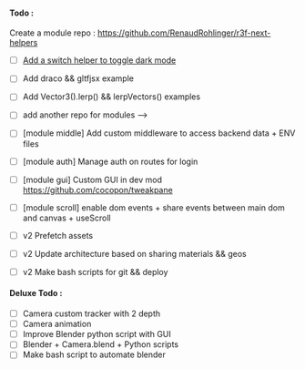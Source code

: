 #### Todo :

Create a module repo : https://github.com/RenaudRohlinger/r3f-next-helpers

- [ ] [Add a switch helper to toggle dark mode](https://tailwindcss.com/docs/dark-mode#toggling-dark-mode-manually)
- [ ] Add draco && gltfjsx example
- [ ] Add Vector3().lerp() && lerpVectors() examples
- [ ] add another repo for modules -->
- [ ] [module middle] Add custom middleware to access backend data + ENV files
- [ ] [module auth] Manage auth on routes for login
- [ ] [module gui] Custom GUI in dev mod https://github.com/cocopon/tweakpane
- [ ] [module scroll] enable dom events + share events between main dom and canvas + useScroll

- [ ] v2 Prefetch assets
- [ ] v2 Update architecture based on sharing materials && geos
- [ ] v2 Make bash scripts for git && deploy

#### Deluxe Todo :

- [ ] Camera custom tracker with 2 depth
- [ ] Camera animation
- [ ] Improve Blender python script with GUI
- [ ] Blender + Camera.blend + Python scripts
- [ ] Make bash script to automate blender
